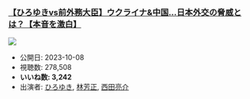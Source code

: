 ### [【ひろゆきvs前外務大臣】ウクライナ&中国…日本外交の脅威とは？【本音を激白】](https://www.youtube.com/watch?v=7-L8clG11M8)
[![](https://img.youtube.com/vi/7-L8clG11M8/sddefault.jpg)](https://www.youtube.com/watch?v=7-L8clG11M8)
-   公開日: 2023-10-08
-   視聴数: 278,508
-   **いいね数: 3,242**
-   出演者: [ひろゆき](/rehacq_fan/people/ひろゆき "wikilink"), [林芳正](/rehacq_fan/people/林芳正 "wikilink"), [西田亮介](/rehacq_fan/people/西田亮介 "wikilink")
